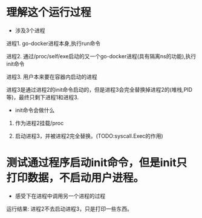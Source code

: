 # 理解这个运行过程

* 涉及3个进程

进程1. go-docker进程本身,执行run命令

进程2. 通过/proc/self/exe启动的又一个go-docker进程(具有隔离ns的功能),执行init命令

进程3. 用户本来要在容器内启动的进程

进程3是通过进程2的init命令启动的，但是进程3会完全替换掉进程2的(堆栈,PID等)，最终只剩下进程1和进程3.

* init命令会做什么

1. 作为进程2挂载/proc

2. 启动进程3，并被进程2完全替换。(TODO:syscall.Exec的作用)

# 测试通过程序启动init命令，但是init只打印数据，不启动用户进程。

* 感受下在进程中调用另一个进程的过程

运行结果: 进程2不去启动进程3，只是打印一些东西。
